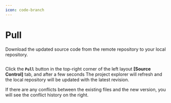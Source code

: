 ```yaml
---
icon: code-branch
---
```


# Pull

Download the updated source code from the remote repository to your local repository.

<figure><img src="https://help.goorm.io/~gitbook/image?url=https%3A%2F%2F2181851870-files.gitbook.io%2F%7E%2Ffiles%2Fv0%2Fb%2Fgitbook-x-prod.appspot.com%2Fo%2Fspaces%252F-Lq-Q9LciN1X9EABxGkt%252Fuploads%252FUl8ipIS5qav0g43LiuXW%252Fimage.png%3Falt%3Dmedia%26token%3Df046eea1-0828-4656-a5dc-e391cb00d183&#x26;width=768&#x26;dpr=4&#x26;quality=100&#x26;sign=d067ddbc&#x26;sv=2" alt=""><figcaption></figcaption></figure>

Click the **`Pull`** button in the top-right corner of the left layout **\[Source Control]** tab, and after a few seconds The project explorer will refresh and the local repository will be updated with the latest revision.

If there are any conflicts between the existing files and the new version, you will see the conflict history on the right.
